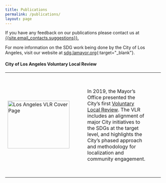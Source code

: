 ```yaml
---
title: Publications
permalink: /publications/
layout: page
---
```


If you have any feedback on our publications please contact us at <a href="mailto:{{site.email_contacts.suggestions}}">{{site.email_contacts.suggestions}}.</a> 

For more information on the SDG work being done by the City of Los Angeles, visit our website at [sdg.lamayor.org](http://sdg.lamayor.org){:target="_blank"}.

#### City of Los Angeles Voluntary Local Review
<table> 
    <td><img src="https://images.squarespace-cdn.com/content/v1/5b4f63e14eddec374f416232/1564589944869-AWZOIZP5TOWM23O590E1/ke17ZwdGBToddI8pDm48kOCLKjLzX6iUpzpvKc6hZEN7gQa3H78H3Y0txjaiv_0fDoOvxcdMmMKkDsyUqMSsMWxHk725yiiHCCLfrh8O1z5QPOohDIaIeljMHgDF5CVlOqpeNLcJ80NK65_fV7S1Ufbfm8oEcZjtuw5EbFtwxlmUCt1Iq1gb94wbj_ncxpxSH3bqxw7fF48mhrq5Ulr0Hg/Los+Angeles+Voluntary+Local+Review+report+cover" alt="Los Angeles VLR Cover Page" style="width:200px;height:154.8px;"/></td> 
    <td style="padding:50px">In 2019, the Mayor’s Office presented the City’s first <a href="https://sdg.lamayor.org/sites/g/files/wph1131/f/LA%27s_Voluntary_Local_Review_of_SDGs_2019.pdf">Voluntary Local Review</a>.
The VLR includes an alignment of major City initiatives to the SDGs at the target level, and highlights the City’s phased approach and methodology for localization and community engagement. </td> 
</table>
